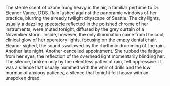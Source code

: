 The sterile scent of ozone hung heavy in the air, a familiar perfume to Dr. Eleanor Vance, DDS.  Rain lashed against the panoramic windows of her practice, blurring the already twilight cityscape of Seattle.  The city lights, usually a dazzling spectacle reflected in the polished chrome of her instruments, were muted tonight, diffused by the grey curtain of a November storm.  Inside, however, the only illumination came from the cool, clinical glow of her operatory lights, focusing on the empty dental chair.  Eleanor sighed, the sound swallowed by the rhythmic drumming of the rain. Another late night. Another cancelled appointment.  She rubbed the fatigue from her eyes, the reflection of the overhead light momentarily blinding her.  The silence, broken only by the relentless patter of rain, felt oppressive.  It was a silence that usually hummed with the whir of drills and the low murmur of anxious patients, a silence that tonight felt heavy with an unspoken dread.
